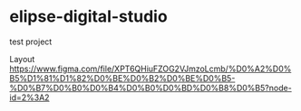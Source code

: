# elipse-digital-studio
test project

Layout 
https://www.figma.com/file/XPT6QHiuFZOG2VJmzoLcmb/%D0%A2%D0%B5%D1%81%D1%82%D0%BE%D0%B2%D0%BE%D0%B5-%D0%B7%D0%B0%D0%B4%D0%B0%D0%BD%D0%B8%D0%B5?node-id=2%3A2
